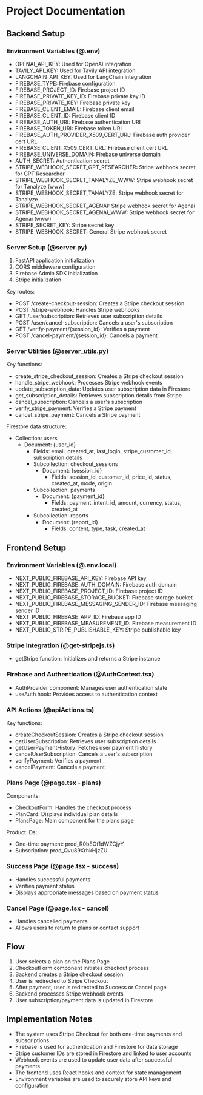 # Project Documentation

## Backend Setup

### Environment Variables (@.env)

- OPENAI_API_KEY: Used for OpenAI integration
- TAVILY_API_KEY: Used for Tavily API integration
- LANGCHAIN_API_KEY: Used for LangChain integration
- FIREBASE_TYPE: Firebase configuration
- FIREBASE_PROJECT_ID: Firebase project ID
- FIREBASE_PRIVATE_KEY_ID: Firebase private key ID
- FIREBASE_PRIVATE_KEY: Firebase private key
- FIREBASE_CLIENT_EMAIL: Firebase client email
- FIREBASE_CLIENT_ID: Firebase client ID
- FIREBASE_AUTH_URI: Firebase authentication URI
- FIREBASE_TOKEN_URI: Firebase token URI
- FIREBASE_AUTH_PROVIDER_X509_CERT_URL: Firebase auth provider cert URL
- FIREBASE_CLIENT_X509_CERT_URL: Firebase client cert URL
- FIREBASE_UNIVERSE_DOMAIN: Firebase universe domain
- AUTH_SECRET: Authentication secret
- STRIPE_WEBHOOK_SECRET_GPT_RESEARCHER: Stripe webhook secret for GPT Researcher
- STRIPE_WEBHOOK_SECRET_TANALYZE_WWW: Stripe webhook secret for Tanalyze (www)
- STRIPE_WEBHOOK_SECRET_TANALYZE: Stripe webhook secret for Tanalyze
- STRIPE_WEBHOOK_SECRET_AGENAI: Stripe webhook secret for Agenai
- STRIPE_WEBHOOK_SECRET_AGENAI_WWW: Stripe webhook secret for Agenai (www)
- STRIPE_SECRET_KEY: Stripe secret key
- STRIPE_WEBHOOK_SECRET: General Stripe webhook secret

### Server Setup (@server.py)

1. FastAPI application initialization
2. CORS middleware configuration
3. Firebase Admin SDK initialization
4. Stripe initialization

Key routes:
- POST /create-checkout-session: Creates a Stripe checkout session
- POST /stripe-webhook: Handles Stripe webhooks
- GET /user/subscription: Retrieves user subscription details
- POST /user/cancel-subscription: Cancels a user's subscription
- GET /verify-payment/{session_id}: Verifies a payment
- POST /cancel-payment/{session_id}: Cancels a payment

### Server Utilities (@server_utils.py)

Key functions:
- create_stripe_checkout_session: Creates a Stripe checkout session
- handle_stripe_webhook: Processes Stripe webhook events
- update_subscription_data: Updates user subscription data in Firestore
- get_subscription_details: Retrieves subscription details from Stripe
- cancel_subscription: Cancels a user's subscription
- verify_stripe_payment: Verifies a Stripe payment
- cancel_stripe_payment: Cancels a Stripe payment

Firestore data structure:
- Collection: users
  - Document: {user_id}
    - Fields: email, created_at, last_login, stripe_customer_id, subscription details
    - Subcollection: checkout_sessions
      - Document: {session_id}
        - Fields: session_id, customer_id, price_id, status, created_at, mode, origin
    - Subcollection: payments
      - Document: {payment_id}
        - Fields: payment_intent_id, amount, currency, status, created_at
    - Subcollection: reports
      - Document: {report_id}
        - Fields: content, type, task, created_at

## Frontend Setup

### Environment Variables (@.env.local)

- NEXT_PUBLIC_FIREBASE_API_KEY: Firebase API key
- NEXT_PUBLIC_FIREBASE_AUTH_DOMAIN: Firebase auth domain
- NEXT_PUBLIC_FIREBASE_PROJECT_ID: Firebase project ID
- NEXT_PUBLIC_FIREBASE_STORAGE_BUCKET: Firebase storage bucket
- NEXT_PUBLIC_FIREBASE_MESSAGING_SENDER_ID: Firebase messaging sender ID
- NEXT_PUBLIC_FIREBASE_APP_ID: Firebase app ID
- NEXT_PUBLIC_FIREBASE_MEASUREMENT_ID: Firebase measurement ID
- NEXT_PUBLIC_STRIPE_PUBLISHABLE_KEY: Stripe publishable key

### Stripe Integration (@get-stripejs.ts)

- getStripe function: Initializes and returns a Stripe instance

### Firebase and Authentication (@AuthContext.tsx)

- AuthProvider component: Manages user authentication state
- useAuth hook: Provides access to authentication context

### API Actions (@apiActions.ts)

Key functions:
- createCheckoutSession: Creates a Stripe checkout session
- getUserSubscription: Retrieves user subscription details
- getUserPaymentHistory: Fetches user payment history
- cancelUserSubscription: Cancels a user's subscription
- verifyPayment: Verifies a payment
- cancelPayment: Cancels a payment

### Plans Page (@page.tsx - plans)

Components:
- CheckoutForm: Handles the checkout process
- PlanCard: Displays individual plan details
- PlansPage: Main component for the plans page

Product IDs:
- One-time payment: prod_R0bEOf1dWZCjyY
- Subscription: prod_Qvu89XrhkHjzZU

### Success Page (@page.tsx - success)

- Handles successful payments
- Verifies payment status
- Displays appropriate messages based on payment status

### Cancel Page (@page.tsx - cancel)

- Handles cancelled payments
- Allows users to return to plans or contact support

## Flow

1. User selects a plan on the Plans Page
2. CheckoutForm component initiates checkout process
3. Backend creates a Stripe checkout session
4. User is redirected to Stripe Checkout
5. After payment, user is redirected to Success or Cancel page
6. Backend processes Stripe webhook events
7. User subscription/payment data is updated in Firestore

## Implementation Notes

- The system uses Stripe Checkout for both one-time payments and subscriptions
- Firebase is used for authentication and Firestore for data storage
- Stripe customer IDs are stored in Firestore and linked to user accounts
- Webhook events are used to update user data after successful payments
- The frontend uses React hooks and context for state management
- Environment variables are used to securely store API keys and configuration



